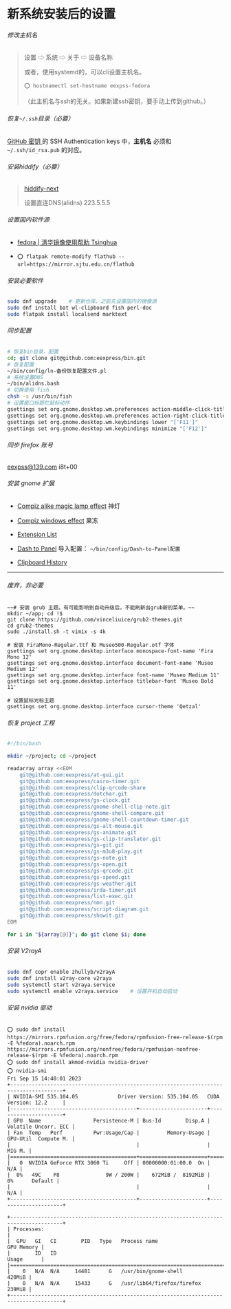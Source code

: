 # 新系统安装后的设置

###### 修改主机名

> 设置 ⇨ 系统 ⇨ 关于 ⇨ 设备名称
> 
> 或者，使用systemd的，可以cli设置主机名。
> 
> `⭕ hostnamectl set-hostname eexpss-fedora`
> 
> （此主机名与ssh的无关。如果新建ssh密钥，要手动上传到github。）

###### 恢复`~/.ssh`目录（必要）

[GitHub 密钥 ](https://github.com/settings/keys) 的 SSH Authentication keys 中，**主机名** 必须和 `~/.ssh/id_rsa.pub` 的对应。

###### 安装hiddify（必要）

> [hiddify-next](https://github.com/hiddify/hiddify-next)
> 
> 设置直连DNS(alidns) 223.5.5.5

###### 设置国内软件源

- [fedora | 清华镜像使用帮助 Tsinghua](https://mirrors.tuna.tsinghua.edu.cn/help/fedora/)

- `⭕ flatpak remote-modify flathub --url=https://mirror.sjtu.edu.cn/flathub`

###### 安装必要软件

```bash
sudo dnf upgrade    # 更新仓库，之前先设置国内的镜像源
sudo dnf install bat wl-clipboard fish perl-doc
sudo flatpak install localsend marktext
```

###### 同步配置

```bash
# 恢复bin目录，配置
cd; git clone git@github.com:eexpress/bin.git
# 恢复配置
~/bin/config/ln-备份恢复配置文件.pl
# 系统设置DNS
~/bin/alidns.bash
# 切换使用 fish
chsh -s /usr/bin/fish
# 设置窗口标题栏鼠标动作
gsettings set org.gnome.desktop.wm.preferences action-middle-click-titlebar 'lower'
gsettings set org.gnome.desktop.wm.preferences action-right-click-titlebar 'minimize'
gsettings set org.gnome.desktop.wm.keybindings lower "['F11']"
gsettings set org.gnome.desktop.wm.keybindings minimize "['F12']"

```

###### 同步 firefox 账号

[eexpss@139.com](mailto:eexpss@139.com) i8t+00

###### 安装 gnome 扩展

- [Compiz alike magic lamp effect](https://extensions.gnome.org/extension/3740/compiz-alike-magic-lamp-effect/)  神灯

- [Compiz windows effect](https://extensions.gnome.org/extension/3210/compiz-windows-effect/)  果冻

- [Extension List](https://extensions.gnome.org/extension/3088/extension-list/) 

- [Dash to Panel](https://extensions.gnome.org/extension/1160/dash-to-panel/)  导入配置： `~/bin/config/Dash-to-Panel配置`

- [Clipboard History](https://extensions.gnome.org/extension/4839/clipboard-history/)

---

###### 废弃，非必要

```
~~# 安装 grub 主题。有可能影响到自动升级后，不能刷新出grub新的菜单。~~
mkdir ~/app; cd !$
git clone https://github.com/vinceliuice/grub2-themes.git
cd grub2-themes
sudo ./install.sh -t vimix -s 4k

# 安装 FiraMono-Regular.ttf 和 Museo500-Regular.otf 字体
gsettings set org.gnome.desktop.interface monospace-font-name 'Fira Mono 12'
gsettings set org.gnome.desktop.interface document-font-name 'Museo Medium 12'
gsettings set org.gnome.desktop.interface font-name 'Museo Medium 11'
gsettings set org.gnome.desktop.interface titlebar-font 'Museo Bold 11'

# 设置鼠标光标主题
gsettings set org.gnome.desktop.interface cursor-theme 'Qetzal'
```

###### 恢复 project 工程

```bash
#!/bin/bash

mkdir ~/project; cd ~/project

readarray array <<EOM
    git@github.com:eexpress/at-gui.git
    git@github.com:eexpress/cairo-timer.git
    git@github.com:eexpress/clip-qrcode-share
    git@github.com:eexpress/dotchar.git
    git@github.com:eexpress/gs-clock.git
    git@github.com:eexpress/gnome-shell-clip-note.git
    git@github.com:eexpress/gnome-shell-compare.git
    git@github.com:eexpress/gnome-shell-countdown-timer.git
    git@github.com:eexpress/gs-alt-mouse.git
    git@github.com:eexpress/gs-animate.git
    git@github.com:eexpress/gs-clip-translator.git
    git@github.com:eexpress/gs-git.git
    git@github.com:eexpress/gs-m3u8-play.git
    git@github.com:eexpress/gs-note.git
    git@github.com:eexpress/gs-open.git
    git@github.com:eexpress/gs-qrcode.git
    git@github.com:eexpress/gs-speed.git
    git@github.com:eexpress/gs-weather.git
    git@github.com:eexpress/irda-timer.git
    git@github.com:eexpress/list-exec.git
    git@github.com:eexpress/nmn.git
    git@github.com:eexpress/script-diagram.git
    git@github.com:eexpress/showit.git
EOM

for i in "${array[@]}"; do git clone $i; done
```



###### 安装 V2rayA

```bash
sudo dnf copr enable zhullyb/v2rayA
sudo dnf install v2ray-core v2raya
sudo systemctl start v2raya.service
sudo systemctl enable v2raya.service    # 设置开机自动启动
```

###### 安装 nvidia 驱动

```
⭕ sudo dnf install https://mirrors.rpmfusion.org/free/fedora/rpmfusion-free-release-$(rpm -E %fedora).noarch.rpm https://mirrors.rpmfusion.org/nonfree/fedora/rpmfusion-nonfree-release-$(rpm -E %fedora).noarch.rpm
⭕ sudo dnf install akmod-nvidia nvidia-driver
⭕ nvidia-smi
Fri Sep 15 14:40:01 2023       
+---------------------------------------------------------------------------------------+
| NVIDIA-SMI 535.104.05             Driver Version: 535.104.05   CUDA Version: 12.2     |
|-----------------------------------------+----------------------+----------------------+
| GPU  Name                 Persistence-M | Bus-Id        Disp.A | Volatile Uncorr. ECC |
| Fan  Temp   Perf          Pwr:Usage/Cap |         Memory-Usage | GPU-Util  Compute M. |
|                                         |                      |               MIG M. |
|=========================================+======================+======================|
|   0  NVIDIA GeForce RTX 3060 Ti     Off | 00000000:01:00.0  On |                  N/A |
|  0%   49C    P8               9W / 200W |    672MiB /  8192MiB |      0%      Default |
|                                         |                      |                  N/A |
+-----------------------------------------+----------------------+----------------------+

+---------------------------------------------------------------------------------------+
| Processes:                                                                            |
|  GPU   GI   CI        PID   Type   Process name                            GPU Memory |
|        ID   ID                                                             Usage      |
|=======================================================================================|
|    0   N/A  N/A     14481      G   /usr/bin/gnome-shell                        420MiB |
|    0   N/A  N/A     15433      G   /usr/lib64/firefox/firefox                  239MiB |
+---------------------------------------------------------------------------------------+
```
